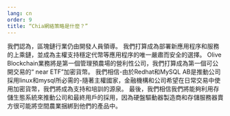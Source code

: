 ```yaml
---
lang: cn
order: 9
title: “Chia網絡策略是什麼？”
---
```


我們認為，區塊鏈行業仍由開發人員領導。 我們打算成為部署新應用程序和服務的上乘鏈，並成為主權支持穩定代幣等應用程序的唯一嚴肅而安全的選擇。 Olive Blockchain業務將是第一個管理預農場的營利性公司，我們打算成為第一個可公開交易的“ near ETF”加密貨幣。 我們相信-由於Redhat和MySQL AB是推動公司採用linux和mysql所必需的-隨著主權國家，金融機構和公司希望在日常交易中使用加密貨幣，我們將成為支持和培訓的源泉。 最後，我們相信我們將能夠利用存儲生態系統來推動公司和最終用戶的採用，因為硬盤驅動器製造商和存儲服務器賣方很可能將空間農業捆綁到他們的產品中。
